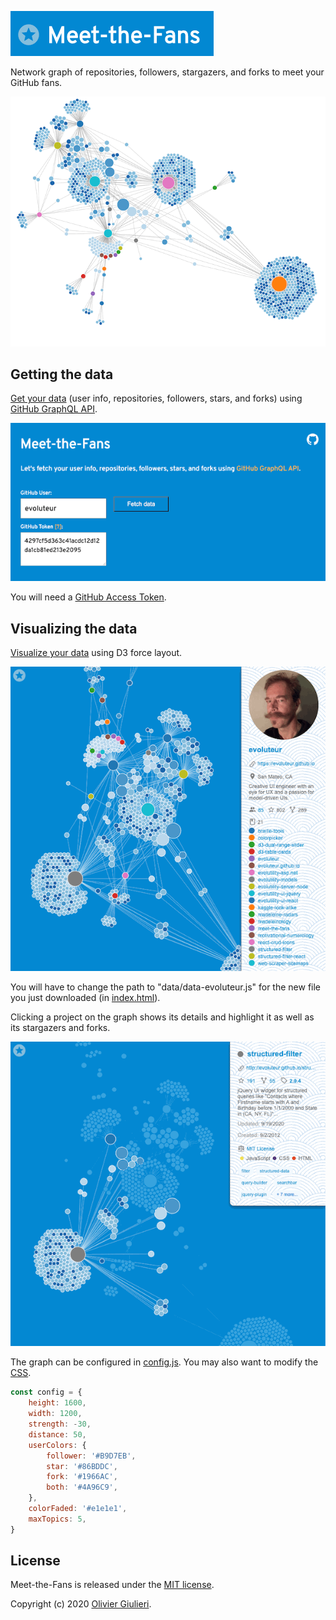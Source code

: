 ![Meet-the-Fans](screenshots/mtf.gif)

Network graph of repositories, followers, stargazers, and forks to meet your GitHub fans.

[![Evoluteur's graph](screenshots/evoluteur.gif)](https://evoluteur.github.io/meet-the-fans/)


## Getting the data

[Get your data](https://evoluteur.github.io/meet-the-fans/index-data.html) (user info, repositories, followers, stars, and forks) using [GitHub GraphQL API](https://docs.github.com/en/free-pro-team@latest/github/authenticating-to-github/creating-a-personal-access-token).

[![Get your Data](screenshots/mtf-data-fetch.gif)](https://evoluteur.github.io/meet-the-fans/index-data.html)

You will need a [GitHub Access Token](https://docs.github.com/en/free-pro-team@latest/github/authenticating-to-github/creating-a-personal-access-token).


## Visualizing the data

[Visualize your data](https://evoluteur.github.io/meet-the-fans/) using D3 force layout.

[![Evoluteur's graph](screenshots/mtf-data-viz.gif)](https://evoluteur.github.io/meet-the-fans/)

You will have to change the path to "data/data-evoluteur.js" for the new file you just downloaded (in [index.html](https://github.com/evoluteur/meet-the-fans/blob/master/index.html)).


Clicking a project on the graph shows its details and highlight it as well as its stargazers and forks.

[![Evoluteur's graph](screenshots/mtf-data-viz-2.gif)](https://evoluteur.github.io/meet-the-fans/)

The graph can be configured in [config.js](https://github.com/evoluteur/meet-the-fans/blob/master/config.js). You may also want to modify the [CSS](https://github.com/evoluteur/meet-the-fans/blob/master/css/meet-the-fans.css).

```javascript
const config = {
    height: 1600,
    width: 1200,
    strength: -30,
    distance: 50,
    userColors: {
        follower: '#B9D7EB',
        star: '#86BDDC',
        fork: '#1966AC',
        both: '#4A96C9',
    },
    colorFaded: '#e1e1e1',
    maxTopics: 5,
}
```



## License

Meet-the-Fans is released under the [MIT license](http://github.com/evoluteur/meet-the-fans/blob/master/LICENSE).

Copyright (c) 2020 [Olivier Giulieri](https://evoluteur.github.io/).
